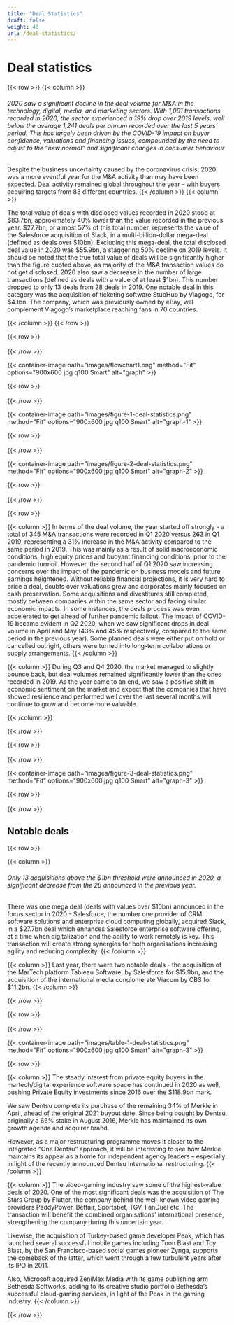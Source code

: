 ```yaml
---
title: "Deal Statistics"
draft: false
weight: 40
url: /deal-statistics/
---
```


# Deal statistics

{{< row >}}
{{< column >}}

###### 2020 saw a significant decline in the deal volume for M&A in the technology, digital, media, and marketing sectors. With 1,091 transactions recorded in 2020, the sector experienced a 19% drop over 2019 levels, well below the average 1,241 deals per annum recorded over the last 5 years’ period. This has largely been driven by the COVID-19 impact on buyer confidence, valuations and financing issues, compounded by the need to adjust to the “new normal” and significant changes in consumer behaviour

Despite the business uncertainty caused by the coronavirus crisis, 2020 was a more eventful year for the M&A activity than may have been expected. Deal activity remained global throughout the year – with buyers acquiring targets from 83 different countries.
{{< /column >}}
{{< column >}}

The total value of deals with disclosed values recorded in 2020 stood at $83.7bn, approximately 40% lower than the value recorded in the previous year. $27.7bn, or almost 57% of this total number, represents the value of the Salesforce acquisition of Slack, in a multi-billion-dollar mega-deal (defined as deals over $10bn).
Excluding this mega-deal, the total disclosed deal value in 2020 was $55.9bn, a staggering 50% decline on 2019 levels. It should be noted that the true total value of deals will be significantly higher than the figure quoted above, as majority of the M&A transaction values do not get disclosed.
2020 also saw a decrease in the number of large transactions (defined as deals with a value of at least $1bn). This number dropped to only 13 deals from 28 deals in 2019. One notable deal in this category was the acquisition of ticketing software StubHub by Viagogo, for $4.1bn. The company, which was previously owned by eBay, will complement Viagogo’s marketplace reaching fans in 70 countries.

{{< /column >}}
{{< /row >}}

{{< row >}}
</br></br>
{{< /row >}}

{{< container-image path="images/flowchart1.png" method="Fit" options="900x600 jpg q100 Smart"  alt="graph" >}}

{{< row >}}
</br></br>
{{< /row >}}

{{< container-image path="images/figure-1-deal-statistics.png" method="Fit" options="900x600 jpg q100 Smart"  alt="graph-1" >}}

{{< row >}}
</br></br>
{{< /row >}}

{{< container-image path="images/figure-2-deal-statistics.png" method="Fit" options="900x600 jpg q100 Smart"  alt="graph-2" >}}

{{< row >}}
</br></br>
{{< /row >}}

{{< row >}}

{{< column >}}
In terms of the deal volume, the year started off strongly - a total of 345 M&A transactions were recorded in Q1 2020 versus 263 in Q1 2019, representing a 31% increase in the M&A activity compared to the same period in 2019. This was mainly as a result of solid macroeconomic conditions, high equity prices and buoyant financing conditions, prior to the pandemic turmoil. However, the second half of Q1 2020 saw increasing concerns over the impact of the pandemic on business models and future earnings heightened. Without reliable financial projections, it is very hard to price a deal, doubts over valuations grew and corporates mainly focused on cash preservation. Some acquisitions and divestitures still completed, mostly between companies within the same sector and facing similar economic impacts. In some instances, the deals process was even accelerated to get ahead of further pandemic fallout.
The impact of COVID-19 became evident in Q2 2020, when we saw significant drops in deal volume in April and May (43% and 45% respectively, compared to the same period in the previous year). Some planned deals were either put on hold or cancelled outright, others were turned into long-term collaborations or supply arrangements.
{{< /column >}}

{{< column >}}
During Q3 and Q4 2020, the market managed to slightly bounce back, but deal volumes remained significantly lower than the ones recorded in 2019. As the year came to an end, we saw a positive shift in economic sentiment on the market and expect that the companies that have showed resilience and performed well over the last several months will continue to grow and become more valuable.

{{< /column >}}

{{< /row >}}

{{< row >}}
</br></br>
{{< /row >}}

{{< container-image path="images/figure-3-deal-statistics.png" method="Fit" options="900x600 jpg q100 Smart"  alt="graph-3" >}}

{{< row >}}
</br></br>
{{< /row >}}

## Notable deals

{{< row >}}

{{< column >}}
###### Only 13 acquisitions above the $1bn threshold were announced in 2020, a significant decrease from the 28 announced in the previous year.

There was one mega deal (deals with values over $10bn) announced in the focus sector in 2020 - Salesforce, the number one provider of CRM software solutions and enterprise cloud computing globally, acquired Slack, in a $27.7bn deal which enhances Salesforce enterprise software offering, at a time when digitalization and the ability to work remotely is key. This transaction will create strong synergies for both organisations increasing agility and reducing complexity.
{{< /column >}}

{{< column >}}
Last year, there were two notable deals - the acquisition of the MarTech platform Tableau Software, by Salesforce for $15.9bn, and the acquisition of the international media conglomerate Viacom by CBS for $11.2bn.
{{< /column >}}

{{< /row >}}

{{< row >}}
</br></br>
{{< /row >}}

{{< container-image path="images/table-1-deal-statistics.png" method="Fit" options="900x600 jpg q100 Smart"  alt="graph-3" >}}

{{< row >}}

{{< column >}}
The steady interest from private equity buyers in the martech/digital experience software space has continued in 2020 as well, pushing Private Equity investments since 2016 over the $118.9bn mark. 

We saw Dentsu complete its purchase of the remaining 34% of Merkle in April, ahead of the original 2021 buyout date. Since being bought by Dentsu, originally a 66% stake in August 2016, Merkle has maintained its own growth agenda and acquirer brand. 

However, as a major restructuring programme moves it closer to the integrated “One Dentsu” approach, it will be interesting to see how Merkle maintains its appeal as a home for independent agency leaders – especially in light of the recently announced Dentsu International restructuring.
{{< /column >}}

{{< column >}}
The video-gaming industry saw some of the highest-value deals of 2020. One of the most significant deals was the acquisition of The Stars Group by Flutter, the company behind the well-known video gaming providers PaddyPower, Betfair, Sportsbet, TGV, FanDuel etc. The transaction will benefit the combined organisations’ international presence, strengthening the company during this uncertain year.

Likewise, the acquisition of Turkey-based game developer Peak, which has launched several successful mobile games including Toon Blast and Toy Blast, by the San Francisco-based social games pioneer Zynga,  supports the comeback of the latter, which went through a few turbulent years after its IPO in 2011.

Also, Microsoft acquired ZeniMax Media with its game publishing arm Bethesda Softworks, adding to its creative studio portfolio Bethesda’s successful cloud-gaming services, in light of the Peak in the gaming industry.
{{< /column >}}

{{< /row >}}